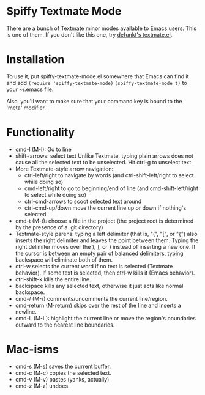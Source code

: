 Spiffy Textmate Mode
====================

There are a bunch of Textmate minor modes available to Emacs users. This is one of them.
If you don't like this one, try [defunkt's textmate.el](http://github.com/defunkt/textmate.el/tree/master).

Installation
============

To use it, put spiffy-textmate-mode.el somewhere that Emacs can find it and add
`(require 'spiffy-textmate-mode)`
`(spiffy-textmate-mode t)`
to your ~/.emacs file.

Also, you'll want to make sure that your command key is bound to the 'meta' modifier.

Functionality
=============
* cmd-l (M-l): Go to line
* shift+arrows: select text
  Unlike Textmate, typing plain arrows does not cause all the selected text to be unselected. Hit ctrl-g to unselect text.
* More Textmate-style arrow navigation:
  * ctrl-left/right to navigate by words (and ctrl-shift-left/right to select while doing so)
  * cmd-left/right to go to beginning/end of line (and cmd-shift-left/right to select while doing so)
  * ctrl-cmd-arrows to scoot selected text around
  * ctrl-cmd-up/down move the current line up or down if nothing's selected
* cmd-t (M-t): choose a file in the project (the project root is determined by the presence of a .git directory)
* Textmate-style parens: typing a left delimiter (that is, "(", "[", or "{") also inserts the right delimiter and leaves the point between them. Typing the right delimiter moves over the ), ], or } instead of inserting a new one. If the cursor is between an empty pair of balanced delimiters, typing backspace will eliminate both of them.
* ctrl-w selects the current word if no text is selected (Textmate behavior). If some text is selected, then ctrl-w kills it (Emacs behavior).
* ctrl-shift-k kills the entire line.
* backspace kills any selected text, otherwise it just acts like normal backspace.
* cmd-/ (M-/) comments/uncomments the current line/region.
* cmd-return (M-return) skips over the rest of the line and inserts a newline.
* cmd-L (M-L): highlight the current line or move the region's boundaries outward to the nearest line boundaries.

Mac-isms
========
* cmd-s (M-s) saves the current buffer.
* cmd-c (M-c) copies the selected text.
* cmd-v (M-v) pastes (yanks, actually)
* cmd-z (M-z) undoes.